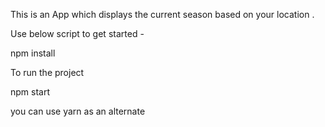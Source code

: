 This is an App which displays the current season based on your location . 

Use below script to get started - 

npm install 

To run the project 

npm start


you can use yarn as an alternate